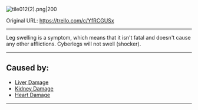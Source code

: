 ![tile012(2).png\|200](/Symptoms/Leg%20Swelling%20-%20Attachments/6718845db30472d958dd7a93.png)

Original URL: https://trello.com/c/YfRCGUSx

---

Leg swelling is a symptom, which means that it isn't fatal and doesn't cause any other afflictions. Cyberlegs will not swell (shocker).

---

## Caused by:

- [Liver Damage](../Torso/Liver%20Damage.md)
- [Kidney Damage](../Torso/Kidney%20Damage.md)
- [Heart Damage](../Heart/Heart%20Damage.md)

---

